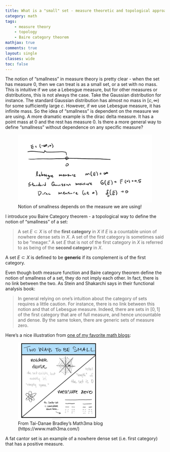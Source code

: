 ```yaml
---
title: What is a "small" set - measure theoretic and topological approach
category: math
tags: 
    - measure theory
    - topology
    - Baire category theorem
mathjax: true
comments: true
layout: single
classes: wide
toc: false
---
```

The notion of “smallness” in measure theory is pretty clear - when the set has measure $0$, then we can treat is as a small set, or a set with no mass. This is intuitive if we use a Lebesgue measure, but for other measures or distributions, this is not always the case. Take the Gaussian distribution for instance. The standard Gaussian distribution has almost no mass in $[c, \infty)$  for some sufficiently large $c$. However, if we use Lebesgue measure, it has infinite mass. So the idea of “smallness” is dependent on the measure we are using. A more dramatic example is the dirac delta measure. It has a point mass at 0 and the rest has measure 0. Is there a more general way to define “smallness” without dependence on any specific measure?

<figure>
  <img src="/assets/images/measure_dependent_smallness.png"/>
  <figcaption>Notion of smallness depends on the measure we are using!</figcaption>
</figure>


I introduce you Baire Category theorem - a topological way to define the notion of “smallness” of a set:

> A set $E \subset X$ is of the **first category** in $X$ if $E$ is a countable union of nowhere dense sets in $X$. A set of the first category is sometimes said to be “meager.” A set $E$ that is not of the first category in $X$ is referred to as being of the **second category** in $X$. 

A set $E \subset X$ is defined to be **generic** if its complement is of the first category.
> 

Even though both measure function and Baire category theorem define the notion of smallness of a set, they do not imply each other. In fact, there is no link between the two. As Stein and Shakarchi says in their functional analysis book: 

> In general relying on one’s intuition about the category of sets requires a little caution. For instance, there is no link between this notion and that of Lebesgue measure. Indeed, there are sets in $[0, 1]$ of the first category that are of full measure, and hence uncountable and dense. By the same token, there are generic sets of measure zero.
> 

Here’s a nice illustration from [one of my favorite math blogs](https://www.math3ma.com/blog/two-ways-to-be-small):

<figure>
  <img src="/assets/images/dense_nowhere_dense.png" style="width:60%;height: auto"/>
  <figcaption>From Tai-Danae Bradley’s Math3ma blog (https://www.math3ma.com/)</figcaption>
</figure>

A fat cantor set is an example of a nowhere dense set (i.e. first category) that has a positive measure.
